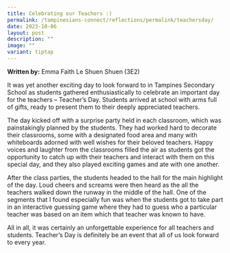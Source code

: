 ```yaml
---
title: Celebrating our Teachers :)
permalink: /tampinesians-connect/reflections/permalink/teachersday/
date: 2023-10-06
layout: post
description: ""
image: ""
variant: tiptap
---
```

<p><strong>Written by:</strong> Emma Faith Le Shuen Shuen (3E2)</p><p>It was yet another exciting day to look forward to in Tampines Secondary School as students gathered enthusiastically to celebrate an important day for the teachers – Teacher’s Day. Students arrived at school with arms full of gifts, ready to present them to their deeply appreciated teachers.&nbsp;</p><p>The day kicked off with a surprise party held in each classroom, which was painstakingly planned by the students. They had worked hard to decorate their classrooms, some with a designated food area and many with whiteboards adorned with well wishes for their beloved teachers. Happy voices and laughter from the classrooms filled the air as students got the opportunity to catch up with their teachers and interact with them on this special day, and they also played exciting games and ate with one another.</p><p>After the class parties, the students headed to the hall for the main highlight of the day. Loud cheers and screams were then heard as the all the teachers walked down the runway in the middle of the hall. One of the segments that I found especially fun was when the students got to take part in an interactive guessing game where they had to guess who a particular teacher was based on an item which that teacher was known to have.</p><p>All in all, it was certainly an unforgettable experience for all teachers and students. Teacher’s Day is definitely be an event that all of us look forward to every year.</p>